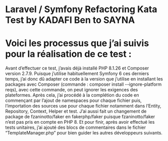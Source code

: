 # Laravel / Symfony Refactoring Kata Test by KADAFI Ben to SAYNA

# Voici les processus que j’ai suivis pour la réalisation de ce test : 
Avant d’effectuer ce test, j’avais déjà installé PHP 8.1.26 et Composer version 2.7.9. 
Puisque j’utilise habituellement Symfony 6 ces derniers temps, 
j’ai donc dû adapter ce code à la version que j’utilise en installant les packages avec Composer (commande : composer install --ignore-platform reqs), 
avec cette commande, on peut ignorer les exigences des plateformes. 
Après cela, j’ai procédé à la complétion du code en commençant par l’ajout de namespaces pour chaque fichier puis, l’importation des sources use pour chaque fichier notamment dans l’Entity, Repository, 
Context, Helper et test. J’ai aussi fait un changement de package de fzaninotto/faker en fakerphp/faker puisque fzaninotto/faker n’est pas pris en compte en PHP 8.
Et pour finir, après avoir effectué les tests unitaires, j’ai ajouté des blocs de commentaires dans le fichier “TemplateManager.php” pour bien guider les autres développeurs suivants.
